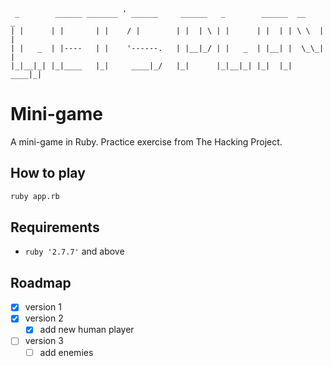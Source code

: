 ```
 _        ______ _______ ' ______     ______   _        ______  __    _  
| |      | |       | |    / |        | |  | \ | |      | |  | | \ \  | | 
| |   _  | |----   | |    '------.   | |__|_/ | |   _  | |__| |  \_\_| | 
|_|__|_| |_|____   |_|     ____|_/   |_|      |_|__|_| |_|  |_|  ____|_| 
```

# Mini-game

A mini-game in Ruby.
Practice exercise from The Hacking Project.

## How to play

```bash
ruby app.rb
```

## Requirements

- `ruby '2.7.7'` and above

## Roadmap

- [x] version 1
- [x] version 2
    - [x] add new human player
- [ ] version 3
    - [ ] add enemies
